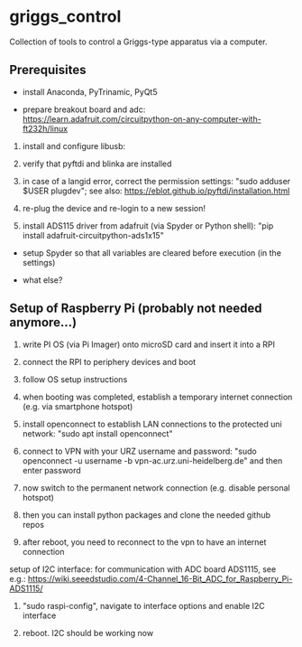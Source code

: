 # griggs_control
Collection of tools to control a Griggs-type apparatus via a computer.

## Prerequisites

- install Anaconda, PyTrinamic, PyQt5

- prepare breakout board and adc: https://learn.adafruit.com/circuitpython-on-any-computer-with-ft232h/linux

1. install and configure libusb: 

2. verify that pyftdi and blinka are installed

3. in case of a langid error, correct the permission settings: "sudo adduser $USER plugdev"; see also: https://eblot.github.io/pyftdi/installation.html

4. re-plug the device and re-login to a new session!

5. install ADS115 driver from adafruit (via Spyder or Python shell): "pip install adafruit-circuitpython-ads1x15"

- setup Spyder so that all variables are cleared before execution (in the settings)

- what else?


## Setup of Raspberry Pi (probably not needed anymore...)

1. write PI OS (via Pi Imager) onto microSD card and insert it into a RPI

2. connect the RPI to periphery devices and boot

3. follow OS setup instructions

4. when booting was completed, establish a temporary internet connection (e.g. via smartphone hotspot)

5. install openconnect to establish LAN connections to the protected uni network: "sudo apt install openconnect"

6. connect to VPN with your URZ username and password: "sudo openconnect -u username -b vpn-ac.urz.uni-heidelberg.de" and then enter password

7. now switch to the permanent network connection (e.g. disable personal hotspot)

8. then you can install python packages and clone the needed github repos

9. after reboot, you need to reconnect to the vpn to have an internet connection

setup of I2C interface:
for communication with ADC board ADS1115, see e.g.:
https://wiki.seeedstudio.com/4-Channel_16-Bit_ADC_for_Raspberry_Pi-ADS1115/

1. "sudo raspi-config", navigate to interface options and enable I2C interface

2. reboot. I2C should be working now

